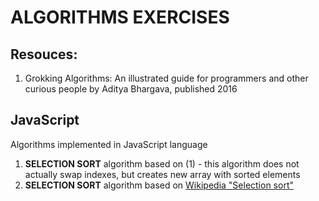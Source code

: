 # ALGORITHMS EXERCISES

## Resouces:
1. Grokking Algorithms: An illustrated guide for programmers and other curious people by Aditya Bhargava, published 2016

## JavaScript
Algorithms implemented in JavaScript language

01. **SELECTION SORT** algorithm based on (1) - this algorithm does not actually swap indexes, but creates new array with sorted elements
02. **SELECTION SORT** algorithm based on [Wikipedia "Selection sort"](https://pl.wikipedia.org/wiki/Sortowanie_przez_wybieranie "Wikipedia 'Selection sort'")